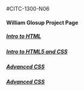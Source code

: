 #CITC-1300-N06
<h4>William Glosup Project Page</h4>
<h5><a href="intro_to_html/index.html">Intro to HTML</a></h5>

<h5><a href="HTML5_Intro_CSS">Intro to HTML5 and CSS</a></h5>
<h5><a href="adv_css">Advanced CSS</a></h5>
<h5><a href="adv_css2">Advanced CSS</a></h5>